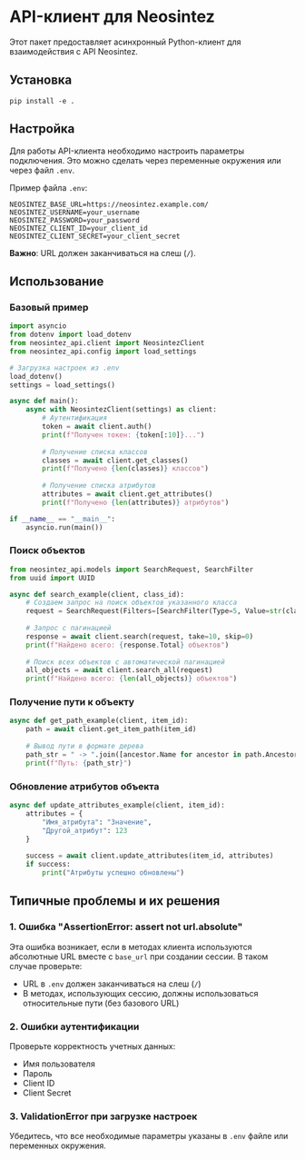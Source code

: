 # API-клиент для Neosintez

Этот пакет предоставляет асинхронный Python-клиент для взаимодействия с API Neosintez.

## Установка

```shell
pip install -e .
```

## Настройка

Для работы API-клиента необходимо настроить параметры подключения. Это можно сделать через переменные окружения или через файл `.env`.

Пример файла `.env`:

```
NEOSINTEZ_BASE_URL=https://neosintez.example.com/
NEOSINTEZ_USERNAME=your_username
NEOSINTEZ_PASSWORD=your_password
NEOSINTEZ_CLIENT_ID=your_client_id
NEOSINTEZ_CLIENT_SECRET=your_client_secret
```

**Важно**: URL должен заканчиваться на слеш (`/`).

## Использование

### Базовый пример

```python
import asyncio
from dotenv import load_dotenv
from neosintez_api.client import NeosintezClient
from neosintez_api.config import load_settings

# Загрузка настроек из .env
load_dotenv()
settings = load_settings()

async def main():
    async with NeosintezClient(settings) as client:
        # Аутентификация
        token = await client.auth()
        print(f"Получен токен: {token[:10]}...")
        
        # Получение списка классов
        classes = await client.get_classes()
        print(f"Получено {len(classes)} классов")
        
        # Получение списка атрибутов
        attributes = await client.get_attributes()
        print(f"Получено {len(attributes)} атрибутов")

if __name__ == "__main__":
    asyncio.run(main())
```

### Поиск объектов

```python
from neosintez_api.models import SearchRequest, SearchFilter
from uuid import UUID

async def search_example(client, class_id):
    # Создаем запрос на поиск объектов указанного класса
    request = SearchRequest(Filters=[SearchFilter(Type=5, Value=str(class_id))])
    
    # Запрос с пагинацией
    response = await client.search(request, take=10, skip=0)
    print(f"Найдено всего: {response.Total} объектов")
    
    # Поиск всех объектов с автоматической пагинацией
    all_objects = await client.search_all(request)
    print(f"Найдено всего: {len(all_objects)} объектов")
```

### Получение пути к объекту

```python
async def get_path_example(client, item_id):
    path = await client.get_item_path(item_id)
    
    # Вывод пути в формате дерева
    path_str = " -> ".join([ancestor.Name for ancestor in path.AncestorsOrSelf])
    print(f"Путь: {path_str}")
```

### Обновление атрибутов объекта

```python
async def update_attributes_example(client, item_id):
    attributes = {
        "Имя_атрибута": "Значение",
        "Другой_атрибут": 123
    }
    
    success = await client.update_attributes(item_id, attributes)
    if success:
        print("Атрибуты успешно обновлены")
```

## Типичные проблемы и их решения

### 1. Ошибка "AssertionError: assert not url.absolute"

Эта ошибка возникает, если в методах клиента используются абсолютные URL вместе с `base_url` при создании сессии. В таком случае проверьте:

- URL в `.env` должен заканчиваться на слеш (`/`)
- В методах, использующих сессию, должны использоваться относительные пути (без базового URL)

### 2. Ошибки аутентификации

Проверьте корректность учетных данных:
- Имя пользователя
- Пароль
- Client ID
- Client Secret

### 3. ValidationError при загрузке настроек

Убедитесь, что все необходимые параметры указаны в `.env` файле или переменных окружения. 